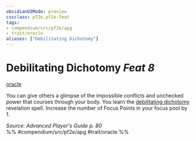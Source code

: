 ```yaml
---
obsidianUIMode: preview
cssclass: pf2e,pf2e-feat
tags:
- compendium/src/pf2e/apg
- trait/oracle
aliases: ["Debilitating Dichotomy"]
---
```

# Debilitating Dichotomy  *Feat 8*  
[oracle](/rules/traits/oracle-apg.md)  


You can give others a glimpse of the impossible conflicts and unchecked power that courses through your body. You learn the [debilitating dichotomy](/compendium/spells/debilitating-dichotomy-apg.md) revelation spell. Increase the number of Focus Points in your focus pool by 1.

*Source: Advanced Player's Guide p. 80*  
%% #compendium/src/pf2e/apg #trait/oracle %%